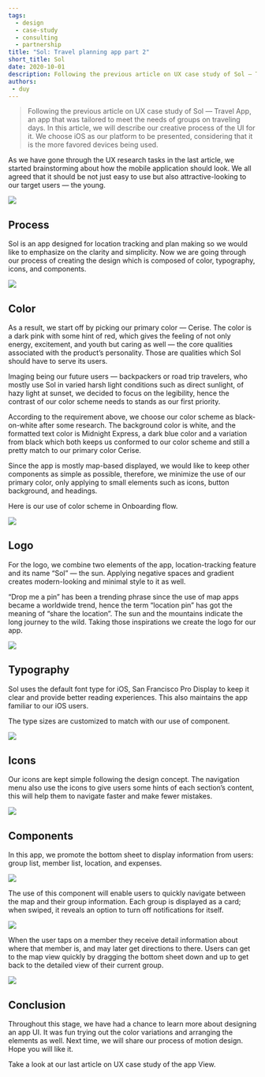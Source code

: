 ```yaml
---
tags: 
  - design
  - case-study
  - consulting
  - partnership
title: "Sol: Travel planning app part 2"
short_title: Sol
date: 2020-10-01
description: Following the previous article on UX case study of Sol — Travel App, an app that was tailored to meet the needs of groups on traveling days. In this article, we will describe our creative process of the UI for it. We choose iOS as our platform to be presented, considering that it is the more favored devices being used.
authors: 
 - duy
---
```

>
> Following the previous article on UX case study of Sol — Travel App, an app that was tailored to meet the needs of groups on traveling days. In this article, we will describe our creative process of the UI for it. We choose iOS as our platform to be presented, considering that it is the more favored devices being used.

As we have gone through the UX research tasks in the last article, we started brainstorming about how the mobile application should look. We all agreed that it should be not just easy to use but also attractive-looking to our target users — the young.

![](assets/sol-travel-planning-app-part-2_sol-travel-planning-app---part-2_99b1cf15b00fdeb13f1963bb3b879265_md5.webp)

## Process
Sol is an app designed for location tracking and plan making so we would like to emphasize on the clarity and simplicity.
Now we are going through our process of creating the design which is composed of color, typography, icons, and components.

![](assets/sol-travel-planning-app-part-2_sol-travel-planning-app---part-2_116ac3ec9ed727b942dab6f2bf6f7894_md5.webp)

## Color
As a result, we start off by picking our primary color — Cerise. The color is a dark pink with some hint of red, which gives the feeling of not only energy, excitement, and youth but caring as well — the core qualities associated with the product’s personality. Those are qualities which Sol should have to serve its users.

Imaging being our future users — backpackers or road trip travelers, who mostly use Sol in varied harsh light conditions such as direct sunlight, of hazy light at sunset, we decided to focus on the legibility, hence the contrast of our color scheme needs to stands as our first priority.

According to the requirement above, we choose our color scheme as black-on-white after some research. The background color is white, and the formatted text color is Midnight Express, a dark blue color and a variation from black which both keeps us conformed to our color scheme and still a pretty match to our primary color Cerise.

Since the app is mostly map-based displayed, we would like to keep other components as simple as possible, therefore, we minimize the use of our primary color, only applying to small elements such as icons, button background, and headings.

Here is our use of color scheme in Onboarding flow.

![](assets/sol-travel-planning-app-part-2_sol-travel-planning-app---part-2_14650bd3ed524630d548b1eb84fb9c74_md5.webp)

## Logo
For the logo, we combine two elements of the app, location-tracking feature and its name “Sol” — the sun. Applying negative spaces and gradient creates modern-looking and minimal style to it as well.

“Drop me a pin” has been a trending phrase since the use of map apps became a worldwide trend, hence the term “location pin” has got the meaning of “share the location”. The sun and the mountains indicate the long journey to the wild. Taking those inspirations we create the logo for our app.

![](assets/sol-travel-planning-app-part-2_sol-travel-planning-app---part-2_32cd8cd1bba12d072316dd408dc2a780_md5.webp)

## Typography
Sol uses the default font type for iOS, San Francisco Pro Display to keep it clear and provide better reading experiences. This also maintains the app familiar to our iOS users.

The type sizes are customized to match with our use of component.

![](assets/sol-travel-planning-app-part-2_sol-travel-planning-app---part-2_b1f8fe2d19189f0a49b9aab7c9e58f83_md5.webp)

## Icons
Our icons are kept simple following the design concept. The navigation menu also use the icons to give users some hints of each section’s content, this will help them to navigate faster and make fewer mistakes.

![](assets/sol-travel-planning-app-part-2_sol-travel-planning-app---part-2_236d02c366d5f15254b7027d8efbe52a_md5.webp)

## Components
In this app, we promote the bottom sheet to display information from users: group list, member list, location, and expenses.

![](assets/sol-travel-planning-app-part-2_sol-travel-planning-app---part-2_617f14f2e7077c43c8a4c1455508f6a1_md5.webp)

The use of this component will enable users to quickly navigate between the map and their group information. Each group is displayed as a card; when swiped, it reveals an option to turn off notifications for itself.

![](assets/sol-travel-planning-app-part-2_sol-travel-planning-app---part-2_0888b1ed9eebbd31f5e2c365d4af2fcc_md5.webp)

When the user taps on a member they receive detail information about where that member is, and may later get directions to there. Users can get to the map view quickly by dragging the bottom sheet down and up to get back to the detailed view of their current group.

![](assets/sol-travel-planning-app-part-2_sol-travel-planning-app---part-2_a929e5effc4b5eae0f518348e1d4ac05_md5.webp)

## Conclusion
Throughout this stage, we have had a chance to learn more about designing an app UI. It was fun trying out the color variations and arranging the elements as well. Next time, we will share our process of motion design. Hope you will like it.

Take a look at our last article on UX case study of the app View.
